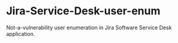 # Jira-Service-Desk-user-enum
Not-a-vulnerability user enumeration in Jira Software Service Desk application.
